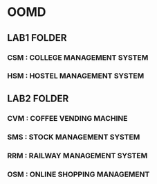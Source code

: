 # OOMD
## LAB1 FOLDER
### CSM : COLLEGE MANAGEMENT SYSTEM
### HSM : HOSTEL MANAGEMENT SYSTEM
## LAB2 FOLDER
### CVM : COFFEE VENDING MACHINE
### SMS : STOCK MANAGEMENT SYSTEM
### RRM : RAILWAY MANAGEMENT SYSTEM
### OSM : ONLINE SHOPPING MANAGEMENT
